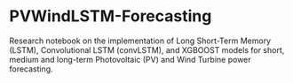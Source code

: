 # PVWindLSTM-Forecasting
Research notebook on the implementation of Long Short-Term Memory (LSTM), Convolutional LSTM (convLSTM), and XGBOOST models for short, medium and long-term Photovoltaic (PV) and Wind Turbine power forecasting.
